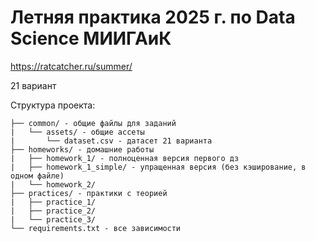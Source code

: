 # Летняя практика 2025 г. по Data Science МИИГАиК

https://ratcatcher.ru/summer/

21 вариант

Структура проекта:
```
├── common/ - общие файлы для заданий
|   └── assets/ - общие ассеты 
|       └── dataset.csv - датасет 21 варианта
├── homeworks/ - домашние работы        
|   ├── homework_1/ - полноценная версия первого дз
|   ├── homework_1_simple/ - упращенная версия (без кэширование, в одном файле)
|   └── homework_2/
├── practices/ - практики с теорией
|   ├── practice_1/
|   ├── practice_2/
|   └── practice_3/
└── requirements.txt - все зависимости
```

